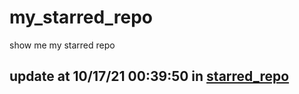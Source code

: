 # my_starred_repo
show me my starred repo

update at 10/17/21 00:39:50 in [starred_repo](./index.html)
---

